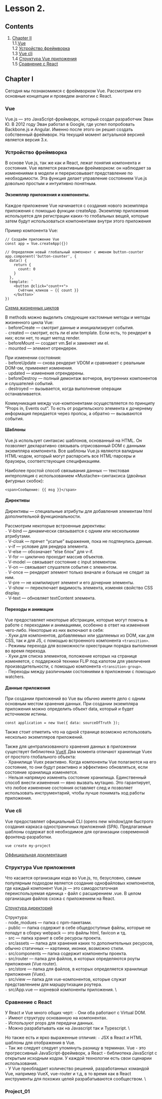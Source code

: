 ﻿# Lesson 2.

## Contents

1. [Chapter II](#chapter-ii) \
   1.1.[Vue](#vue) \
   1.2 [Устройство фреймворка](#устройство-фреймворка) \
   1.3 [Vue cli](#vue-cli) \
   1.4 [Структура Vue приложения](#структура-vue-приложения) \
   1.5 [Сравнение с React](#сравнение-с-react)

## Chapter I

Сегодня мы познакомимся с фреймворком Vue. Рассмотрим его основные концепции и проведем аналогии с React.

### Vue

Vue.js — это JavaScript-фреймворк, который создал разработчик Эван Ю. В 2012 году Эван работал в Google, где успел попробовать Backbone.js и Angular. Именно после этого он решил создать собственный фреймворк. На текущий момент актуальной версией является версия 3.х.

### Устройство фреймворка 

В основе Vue.js, так же как и React, лежат понятия компонента и состояния. Vue является реактивным фреймворком: он наблюдает за изменениями в модели и перерисовывает представление по необходимости. Эта функция делает управление состоянием Vue.js довольно простым и интуитивно понятным.

#### Экземпляр приложения и компоненты.

Каждое приложение Vue начинается с создания нового экземпляра приложения с помощью функции createApp.
Экземпляр приложения используется для регистрации каких-то глобальных вещей, которые затем будут использоваться компонентами внутри этого приложения

Пример компонента Vue:
```
// Создаём приложение Vue
const app = Vue.createApp({})

// Определяем новый глобальный компонент с именем button-counter
app.component('button-counter', {
  data() {
    return {
      count: 0
    }
  },
  template: `
    <button @click="count++">
      Счётчик кликов — {{ count }}
    </button>`
})
```
[Схема жизненных циклов](materials/vue_lifecycles.png)

В methods можно выделить следующие кастомные методы и методы жизненного цикла Vue: \
`-` beforeCreate — смотрит данные и инициализирует события. \
`-` created — смотрит, есть ли el или template. Если есть, то рендерит в них; если нет, то ищет метод render. \
`-` beforeMount — создает vm.$el и заменяет им el. \
`-` mounted — элемент отрендерен. 

При изменении состояния:\
`-` beforeUpdate — снова рендерит VDOM и сравнивает с реальным DOM-ом, применяет изменения. \
`-` updated — изменения отрендерены. \
`-` beforeDestroy — полный демонтаж вотчеров, внутренних компонентов и слушателей событий. \
`-` destroyed — вызывается, когда выполнение операции останавливается. 

Коммуникация между vue-компонентами осуществляется по принципу “Props in, Events out”. То есть от родительского элемента к дочернему информация передается через пропсы, а обратно — вызываются события.

#### Шаблоны

Vue.js использует синтаксис шаблонов, основанный на HTML. Он позволяет декларативно связывать отрисованный DOM с данными экземпляра компонента. Все шаблоны Vue.js являются валидным HTML-кодом, который могут распарсить все HTML-парсеры и браузеры, соответствующие спецификациям.

Наиболее простой способ связывания данных — текстовая интерполяция с использованием «Mustache»-синтаксиса (двойных фигурных скобок):

```
<span>Сообщение: {{ msg }}</span>
```

#### Директивы

Директивы — специальные атрибуты для добавления элементам html дополнительной функциональности.

Рассмотрим некоторые встроенные директивы: \
`-` V-bind — динамически связывается с одним или несколькими атрибутами. \
`-` V-cloak — прячет “усатые” выражения, пока не подтянулись данные. \
`-` v-if — условие для рендера элемента. \
`-` V-else — обозначает “else блок” для v-if. \
`-` V-for — циклично проходит массив объектов. \
`-` V-model — связывает состояние с input элементом. \
`-` V-on — связывает слушателя события с элементом. \
`-` V-once — рендерит элемент только вначале и больше не следит за ним. \
`-` V-pre — не компилирует элемент и его дочерние элементы. \
`-` V-show — переключает видимость элемента, изменяя свойство CSS display. \
`-` V-text — обновляет textContent элемента.

#### Переходы и анимации

Vue предоставляет некоторые абстракции, которые могут помочь в работе с переходами и анимациями, особенно в ответ на изменения чего-либо. Некоторые из них включают в себя: \
`-` Хуки для компонентов, добавляемых или удаляемых из DOM, как для CSS, так и для JS, с помощью встроенного компонента ```<transition>```. \
`-` Режимы перехода для возможности оркестрации порядка выполнения во время перехода. \
`-` Хуки для списка элементов, положение которых на странице изменяется, с поддержкой техники FLIP под капотом для увеличения производительности, с помощью компонента ```<transition-group>```. \
`-` Переходы между различными состояниями в приложении с помощью watchers.


#### Данные приложения 

При создании приложений во Vue вы обычно имеете дело с одним основным местом хранения данных. При создании экземпляра приложения можно определить объект data, который и будет источником истины.
```
const application = new Vue({ data: sourceOfTruth });
```

Также стоит отметить что на одной странице возможно использовать несколько экземпляров приложений.

Также для централизованного хранения данных в приложении существует библиотека [VueX](https://vue3js.cn/vuex/ru/)
Два момента отличают хранилище Vuex от простого глобального объекта: \
`-` Хранилище Vuex реактивно. Когда компоненты Vue полагаются на его состояние, то они будут реактивно и эффективно обновляться, если состояние хранилища изменяется. \
`-` Нельзя напрямую изменять состояние хранилища. Единственный способ внести изменения — явно вызвать мутацию. Это гарантирует, что любое изменение состояния оставляет след и позволяет использовать инструментарий, чтобы лучше понимать ход работы приложения.

### Vue cli
Vue предоставляет официальный CLI (opens new window)для быстрого создания каркаса одностраничных приложений (SPA). Предлагаемые шаблоны содержат всё необходимое для организации современной фронтенд-разработки.

```
vue create my-project
```

[Оффициальная документация](https://cli.vuejs.org/guide/)

### Структура Vue приложения

Что касается организации кода во Vue.js, то, безусловно, самым популярным подходом является создание однофайловых компонентов, где каждый компонент Vue.js — это самодостаточная переиспользуемая единица - файл с расширением .vue.
В целом организация файлов схожа с приложением на React.

[Структура директорий](materials/vue_folder.png)

Структура: \
`-` node_modues — папка с npm-пакетами. \
`-` public — папка содержит в себе общедоступные файлы, которые не попадут в сборку webpack — это файлы html, favicon и тд. \
`-` src — папка хранит в себе ресурсы проекта. \
`-` src/assets — папка для хранения каких то дополнительных ресурсов, обычно статичных — картинки, иконки, возможно стили. \
`-` src/components — папка содержит компоненты проекта. \
`-` src/router — папка для файлов, в которых определяются роуты приложения (Vue router). \
`-` src/store — папка для файлов, в которых определяется хранилище приложения (Vuex). \
`-` src/view —  папка для vue-компонентов, которые служат представлением для маршрутизации роутера. \
`-` src/App.vue — корневой компоненты приложения. \

### Сравнение с React

У React и Vue много общих черт:
`-` Они оба работают с Virtual DOM. \
`-` Имеют структуру основанную на компонентах. \
`-` Используют props для передачи данных. \
`-` Можно разрабатывать как на Javascript так и Typescript. \

Но также есть и ярко выраженные отличия:
`-` JSX в React и HTML шаблоны для отображения в Vue. \
`-` Так же следует следует упомянуть разницу в терминах. Vue - это прогрессивный JavaScript-фреймворк, а React - библиотека JavaScript с открытым исходным кодом. У каждой технологии есть свои сценарии использования. \
`-` У Vue преобладает количество решений, разработанных командой Vue, например VueX, vue-router и т.д, в то время как в React инструменты для похожих целей разрабатываются сообществом. \
 


### Project_01





